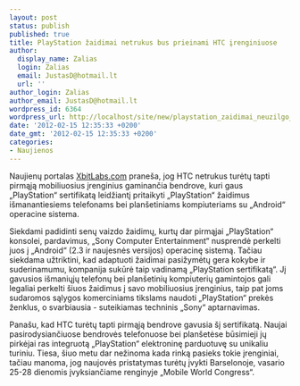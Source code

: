 ```yaml
---
layout: post
status: publish
published: true
title: PlayStation žaidimai netrukus bus prieinami HTC įrenginiuose
author:
  display_name: Zalias
  login: Zalias
  email: JustasD@hotmail.lt
  url: ''
author_login: Zalias
author_email: JustasD@hotmail.lt
wordpress_id: 6364
wordpress_url: http://localhost/site/new/playstation_zaidimai_neuzilgo_bus_prieinami_htc_irenginiuose/
date: '2012-02-15 12:35:33 +0200'
date_gmt: '2012-02-15 12:35:33 +0200'
categories:
- Naujienos
---
```

<p>Naujienų portalas <a class="ns" href="http://www.xbitlabs.com/news/multimedia/display/20120214200850_HTC_Set_to_Get_PlayStation_Certification_Among_the_First_Rumour.html">XbitLabs.com</a> praneša, jog HTC netrukus turėtų tapti pirmąją mobiliuosius įrenginius gaminančia bendrove, kuri gaus „PlayStation“ sertifikatą leidžiantį pritaikyti „PlayStation“ žaidimus išmanantiesiems telefonams bei planšetiniams kompiuteriams su „Android“ operacine sistema. </p>
<p>Siekdami padidinti senų vaizdo žaidimų, kurtų dar pirmąjai „PlayStation“ konsolei, pardavimus, „Sony Computer Entertainment“ nusprendė perkelti juos į „Android“ (2.3 ir naujesnės versijos) operacinę sistemą. Tačiau siekdama užtriktini, kad adaptuoti žaidimai pasižymėtų gera kokybe ir suderinamumu, kompanija sukūrė taip vadinamą „PlayStation sertifikatą“. Jį gavusios išmaniųjų telefonų bei planšetinių kompiuterių gamintojos gali legaliai perkelti šiuos žaidimus į savo mobiliuosius įrenginius, taip pat joms sudaromos sąlygos komerciniams tikslams naudoti „PlayStation“ prekės ženklus, o svarbiausia - suteikiamas techninis „Sony“ aptarnavimas. </p>
<p>Panašu, kad HTC turėtų tapti pirmąją bendrove gavusia šį sertifikatą. Naujai pasirodysiančiuose bendrovės telefonuose bei planšetėse būsimieji jų pirkėjai ras integruotą „PlayStation“ elektroninę parduotuvę su unikaliu turiniu. Tiesa, šiuo metu dar nežinoma kada rinką pasieks tokie įrenginiai, tačiau manoma, jog naujovės pristatymas turėtų įvykti Barselonoje, vasario 25-28 dienomis įvyksiančiame renginyje „Mobile World Congress“.<br /></p>
